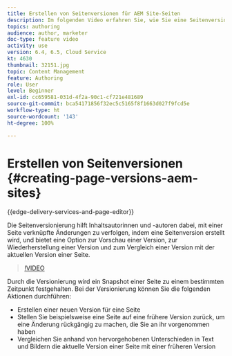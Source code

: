 ```yaml
---
title: Erstellen von Seitenversionen für AEM Site-Seiten
description: Im folgenden Video erfahren Sie, wie Sie eine Seitenversion erstellen, eine Vorschau anzeigen, eine Seitenversion wiederherstellen und die aktuelle Seitenversion mit gespeicherten Seitenversionen vergleichen können.
topics: authoring
audience: author, marketer
doc-type: feature video
activity: use
version: 6.4, 6.5, Cloud Service
kt: 4630
thumbnail: 32151.jpg
topic: Content Management
feature: Authoring
role: User
level: Beginner
exl-id: cc659581-031d-4f2a-90c1-cf721e481689
source-git-commit: bca54171856f32ec5c5165f8f1663d027f9fcd5e
workflow-type: ht
source-wordcount: '143'
ht-degree: 100%

---
```


# Erstellen von Seitenversionen {#creating-page-versions-aem-sites}

{{edge-delivery-services-and-page-editor}}

Die Seitenversionierung hilft Inhaltsautorinnen und -autoren dabei, mit einer Seite verknüpfte Änderungen zu verfolgen, indem eine Seitenversion erstellt wird, und bietet eine Option zur Vorschau einer Version, zur Wiederherstellung einer Version und zum Vergleich einer Version mit der aktuellen Version einer Seite.

>[!VIDEO](https://video.tv.adobe.com/v/32151?quality=12&learn=on)

Durch die Versionierung wird ein Snapshot einer Seite zu einem bestimmten Zeitpunkt festgehalten. Bei der Versionierung können Sie die folgenden Aktionen durchführen:
* Erstellen einer neuen Version für eine Seite
* Stellen Sie beispielsweise eine Seite auf eine frühere Version zurück, um eine Änderung rückgängig zu machen, die Sie an ihr vorgenommen haben
* Vergleichen Sie anhand von hervorgehobenen Unterschieden in Text und Bildern die aktuelle Version einer Seite mit einer früheren Version
